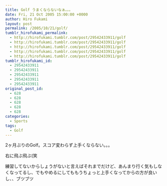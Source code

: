 ```yaml
---
title: Golf うまくならないなぁ。。。
date: Fri, 21 Oct 2005 15:00:00 +0000
author: Hiro Fukami
layout: post
permalink: /2005/10/21/golf/
tumblr_hirofukami_permalink:
  - http://hirofukami.tumblr.com/post/29542433911/golf
  - http://hirofukami.tumblr.com/post/29542433911/golf
  - http://hirofukami.tumblr.com/post/29542433911/golf
  - http://hirofukami.tumblr.com/post/29542433911/golf
  - http://hirofukami.tumblr.com/post/29542433911/golf
tumblr_hirofukami_id:
  - 29542433911
  - 29542433911
  - 29542433911
  - 29542433911
  - 29542433911
original_post_id:
  - 628
  - 628
  - 628
  - 628
  - 628
categories:
  - Sports
tags:
  - Golf
---
```

<div class="section">
  <p>
    2ヶ月ぶりのGolf。スコア変わらず上手くならない。。。
  </p>
  
  <p>
    右に飛ぶ飛ぶ(笑
  </p>
  
  <p>
    練習してないからしょうがないと言えばそれまでだけど、あんまり行く気もしなくなってるし、でもやめるにしてももうちょっと上手くなってからの方が良いし、、ブツブツ
  </p>
</div>